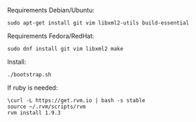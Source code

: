 Requirements Debian/Ubuntu:

    sudo apt-get install git vim libxml2-utils build-essential

Requirements Fedora/RedHat:

    sudo dnf install git vim libxml2 make

Install:

    ./bootstrap.sh

If ruby is needed:

	\curl -L https://get.rvm.io | bash -s stable
	source ~/.rvm/scripts/rvm
	rvm install 1.9.3
